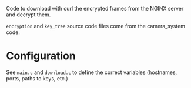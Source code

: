 Code to download with curl the encrypted frames from the NGINX server and decrypt them.

`encryption` and `key_tree` source code files come from the camera_system code.

# Configuration
See `main.c` and `download.c` to define the correct variables (hostnames, ports, paths to keys, etc.)